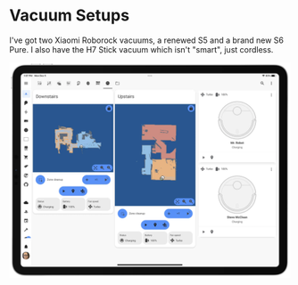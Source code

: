 # Vacuum Setups

I've got two Xiaomi Roborock vacuums, a renewed S5 and a brand new S6 Pure. I also have the H7 Stick vacuum which isn't "smart", just cordless.


![](../images/HA-Dashboard-Screenshots/vacuum-maps.webp)